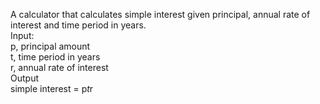 A calculator that calculates simple interest given principal, annual rate of interest and time period in years.<br>
Input:
<br>
   p, principal amount<br>
   t, time period in years<br>
   r, annual rate of interest<br>
Output<br>
   simple interest = p*t*r
